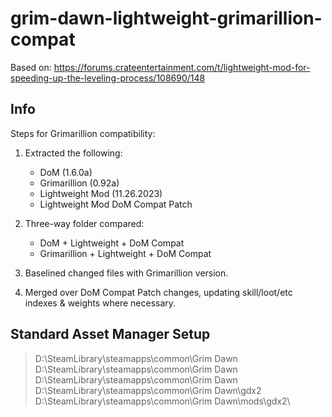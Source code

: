 # grim-dawn-lightweight-grimarillion-compat

Based on: https://forums.crateentertainment.com/t/lightweight-mod-for-speeding-up-the-leveling-process/108690/148

## Info

Steps for Grimarillion compatibility:

1. Extracted the following:

   - DoM (1.6.0a)
   - Grimarillion (0.92a)
   - Lightweight Mod (11.26.2023)
   - Lightweight Mod DoM Compat Patch

2. Three-way folder compared:

   - DoM + Lightweight + DoM Compat
   - Grimarillion + Lightweight + DoM Compat

3. Baselined changed files with Grimarillion version.
4. Merged over DoM Compat Patch changes, updating skill/loot/etc indexes & weights where necessary.

## Standard Asset Manager Setup

>D:\SteamLibrary\steamapps\common\Grim Dawn\
>D:\SteamLibrary\steamapps\common\Grim Dawn\
>D:\SteamLibrary\steamapps\common\Grim Dawn\
>D:\SteamLibrary\steamapps\common\Grim Dawn\gdx2\
>D:\SteamLibrary\steamapps\common\Grim Dawn\mods\gdx2\